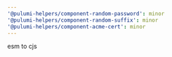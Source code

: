 ```yaml
---
'@pulumi-helpers/component-random-password': minor
'@pulumi-helpers/component-random-suffix': minor
'@pulumi-helpers/component-acme-cert': minor
---
```


esm to cjs
